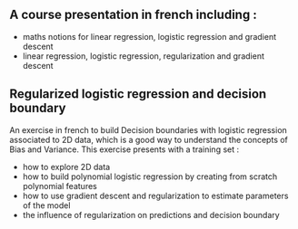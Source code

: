 ## A course presentation in french including :
-  maths notions for linear regression, logistic regression and gradient descent
- linear regression, logistic regression, regularization and gradient descent

## Regularized logistic regression and decision boundary

An exercise in french to build Decision boundaries with logistic regression associated to 2D data, which is a good way to understand the concepts of Bias and Variance.
This exercise presents with a training set :
- how to explore 2D data
- how to build polynomial logistic regression by creating from scratch polynomial features
- how to use gradient descent and regularization to estimate parameters of the model
- the influence of regularization on predictions and decision boundary
